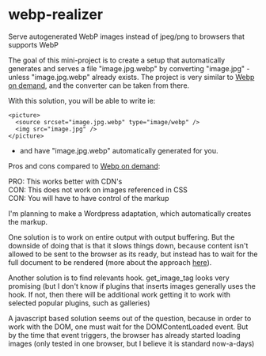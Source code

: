 # webp-realizer
Serve autogenerated WebP images instead of jpeg/png to browsers that supports WebP

The goal of this mini-project is to create a setup that automatically generates and serves a file "image.jpg.webp" by converting "image.jpg" - unless "image.jpg.webp" already exists. The project is very similar to [Webp on demand](https://github.com/rosell-dk/webp-on-demand), and the converter can be taken from there.

With this solution, you will be able to write ie:
```
<picture>
  <source srcset="image.jpg.webp" type="image/webp" />
  <img src="image.jpg" />
</picture>
```
- and have "image.jpg.webp" automatically generated for you.

Pros and cons compared to [Webp on demand](https://github.com/rosell-dk/webp-on-demand):

PRO: This works better with CDN's<br>
CON: This does not work on images referenced in CSS<br>
CON: You will have to have control of the markup

I'm planning to make a Wordpress adaptation, which automatically creates the markup.

One solution is to work on entire output with output buffering. But the downside of doing that is that it slows things down, because content isn't allowed to be sent to the browser as its ready, but instead has to wait for the full document to be rendered (more about the approach [here](https://stackoverflow.com/questions/772510/wordpress-filter-to-modify-final-html-output)). 

Another solution is to find relevants hook. get_image_tag looks very promising (but I don't know if plugins that inserts images generally uses the hook. If not, then there will be additional work getting it to work with selected popular plugins, such as galleries)

A javascript based solution seems out of the question, because in order to work with the DOM, one must wait for the DOMContentLoaded event. But by the time that event triggers, the browser has already started loading images (only tested in one browser, but I believe it is standard now-a-days)
